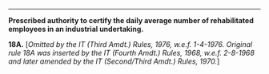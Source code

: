 ****

**Prescribed authority to certify the daily average number of rehabilitated employees in an industrial undertaking.**

**18A.** [_Omitted by the IT (Third Amdt.) Rules, 1976, w.e.f. 1-4-1976. Original rule 18A was inserted by the IT (Fourth Amdt.) Rules, 1968, w.e.f. 2-8-1968 and later amended by the IT (Second/Third Amdt.) Rules, 1970._]